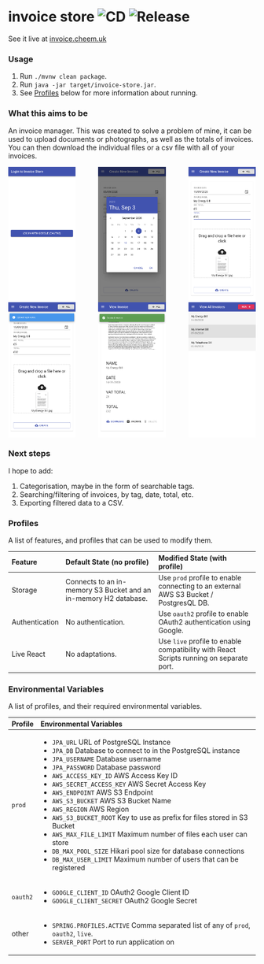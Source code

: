 # invoice store ![CD](https://github.com/cheemcheem/invoice-store/workflows/CD/badge.svg) ![Release](https://github.com/cheemcheem/invoice-store/workflows/Release/badge.svg)

See it live at [invoice.cheem.uk](https://invoice.cheem.uk)

### Usage
1. Run `./mvnw clean package`.
2. Run `java -jar target/invoice-store.jar`.
3. See [Profiles](#profiles) below for more information about running.

### What this aims to be
An invoice manager. This was created to solve a problem of mine, it can be used to upload documents or photographs, as well as the totals of invoices. You can then download the individual files or a csv file with all of your invoices.

<div style=";width:100%; display:flex; flex-direction:row; flex-wrap:wrap; justify-content:space-between;">
  <img src="/screenshots/login.png?raw=true"     height="275" alt="Screenshot of login page."       />
  <img src="/screenshots/date.png?raw=true"      height="275" alt="Screenshot of date picker."      />
  <img src="/screenshots/form.png?raw=true"      height="275" alt="Screenshot of new invoice form." />
  <img src="/screenshots/uploading.png?raw=true" height="275" alt="Screenshot of uploading invoice."/>
  <img src="/screenshots/created-1.png?raw=true" height="275" alt="Screenshot of a created invoice."/>
  <img src="/screenshots/all.png?raw=true"       height="275" alt="Screenshot of all invoices page."/>
</div>


### Next steps
I hope to add:
1. Categorisation, maybe in the form of searchable tags.
2. Searching/filtering of invoices, by tag, date, total, etc.
3. Exporting filtered data to a CSV.

### Profiles
A list of features, and profiles that can be used to modify them.

| Feature        | Default State (no profile)                                       | Modified State (with profile)                                                          |
| :------------- | :--------------------------------------------------------------- | :-------------------------------------------------------------------------------------- |
| Storage        | Connects to an in-memory S3 Bucket and an in-memory H2 database. | Use `prod` profile to enable connecting to an external AWS S3 Bucket / PostgresQL DB.   |
| Authentication | No authentication.                                               | Use `oauth2` profile to enable OAuth2 authentication using Google.                      |
| Live React     | No adaptations.                                                  | Use `live` profile to enable compatibility with React Scripts running on separate port. |

### Environmental Variables
A list of profiles, and their required environmental variables.

| Profile  | Environmental Variables |
| :------- | :---------------------- |
| `prod`   | <ul><li>`JPA_URL` URL of PostgreSQL Instance</li><li>`JPA_DB` Database to connect to in the PostgreSQL instance</li><li>`JPA_USERNAME` Database username</li><li>`JPA_PASSWORD` Database password</li><li>`AWS_ACCESS_KEY_ID` AWS Access Key ID</li><li>`AWS_SECRET_ACCESS_KEY` AWS Secret Access Key</li><li>`AWS_ENDPOINT` AWS S3 Endpoint</li><li>`AWS_S3_BUCKET` AWS S3 Bucket Name</li><li>`AWS_REGION` AWS Region</li><li>`AWS_S3_BUCKET_ROOT` Key to use as prefix for files stored in S3 Bucket</li><li>`AWS_MAX_FILE_LIMIT` Maximum number of files each user can store</li><li>`DB_MAX_POOL_SIZE` Hikari pool size for database connections</li><li>`DB_MAX_USER_LIMIT` Maximum number of users that can be registered</li></ul> |
| `oauth2` | <ul><li>`GOOGLE_CLIENT_ID` OAuth2 Google Client ID</li><li>`GOOGLE_CLIENT_SECRET` OAuth2 Google Secret</li></ul> |
| other    | <ul><li>`SPRING.PROFILES.ACTIVE` Comma separated list of any of `prod`, `oauth2`, `live`.</li><li>`SERVER_PORT` Port to run application on</li></ul>